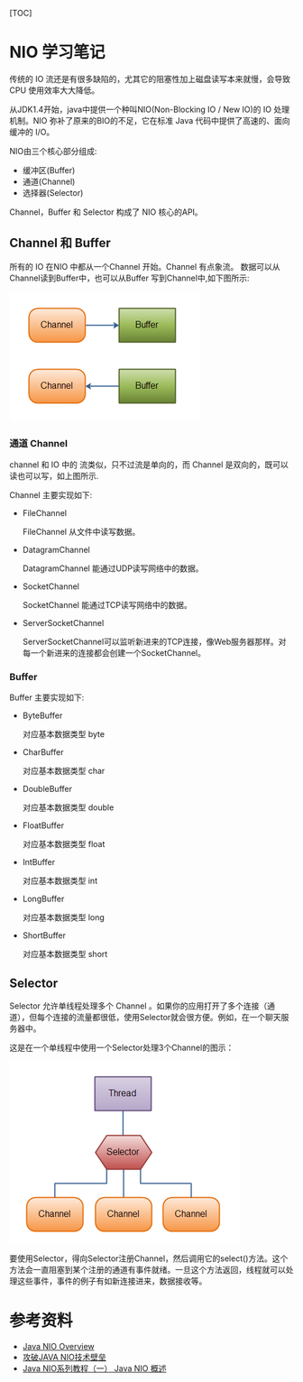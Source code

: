 [TOC]

# NIO 学习笔记

传统的 IO 流还是有很多缺陷的，尤其它的阻塞性加上磁盘读写本来就慢，会导致 CPU 使用效率大大降低。

从JDK1.4开始，java中提供一个种叫NIO(Non-Blocking IO / New IO)的 IO 处理机制。NIO 弥补了原来的BIO的不足，它在标准 Java 代码中提供了高速的、面向缓冲的 I/O。

NIO由三个核心部分组成: 

* 缓冲区(Buffer)
* 通道(Channel)
* 选择器(Selector)



Channel，Buffer 和 Selector 构成了 NIO 核心的API。



## Channel 和 Buffer

所有的 IO 在NIO 中都从一个Channel 开始。Channel 有点象流。 数据可以从Channel读到Buffer中，也可以从Buffer 写到Channel中,如下图所示:

![](../../../../img/java-basics/io/nio-channels-and-buffers.png)

### 通道 Channel 

channel 和 IO 中的 流类似，只不过流是单向的，而 Channel 是双向的，既可以读也可以写，如上图所示. 

Channel 主要实现如下:

* FileChannel

  FileChannel 从文件中读写数据。

* DatagramChannel

  DatagramChannel 能通过UDP读写网络中的数据。

* SocketChannel

  SocketChannel 能通过TCP读写网络中的数据。

* ServerSocketChannel

  ServerSocketChannel可以监听新进来的TCP连接，像Web服务器那样。对每一个新进来的连接都会创建一个SocketChannel。



### Buffer

Buffer 主要实现如下:

* ByteBuffer

   对应基本数据类型 byte

* CharBuffer

  对应基本数据类型 char

* DoubleBuffer

  对应基本数据类型 double

* FloatBuffer

  对应基本数据类型 float 

* IntBuffer

  对应基本数据类型 int 

* LongBuffer

  对应基本数据类型 long

* ShortBuffer

  对应基本数据类型 short





 ## Selector

Selector 允许单线程处理多个 Channel 。如果你的应用打开了多个连接（通道），但每个连接的流量都很低，使用Selector就会很方便。例如，在一个聊天服务器中。

这是在一个单线程中使用一个Selector处理3个Channel的图示：

![](../../../../img/java-basics/io/nio-selectors.png)

要使用Selector，得向Selector注册Channel，然后调用它的select()方法。这个方法会一直阻塞到某个注册的通道有事件就绪。一旦这个方法返回，线程就可以处理这些事件，事件的例子有如新连接进来，数据接收等。





# 参考资料

* [Java NIO Overview](<http://tutorials.jenkov.com/java-nio/overview.html>)
* [攻破JAVA NIO技术壁垒](<https://blog.csdn.net/u013256816/article/details/51457215>)
* [Java NIO系列教程（一） Java NIO 概述](<http://ifeve.com/overview/>)

